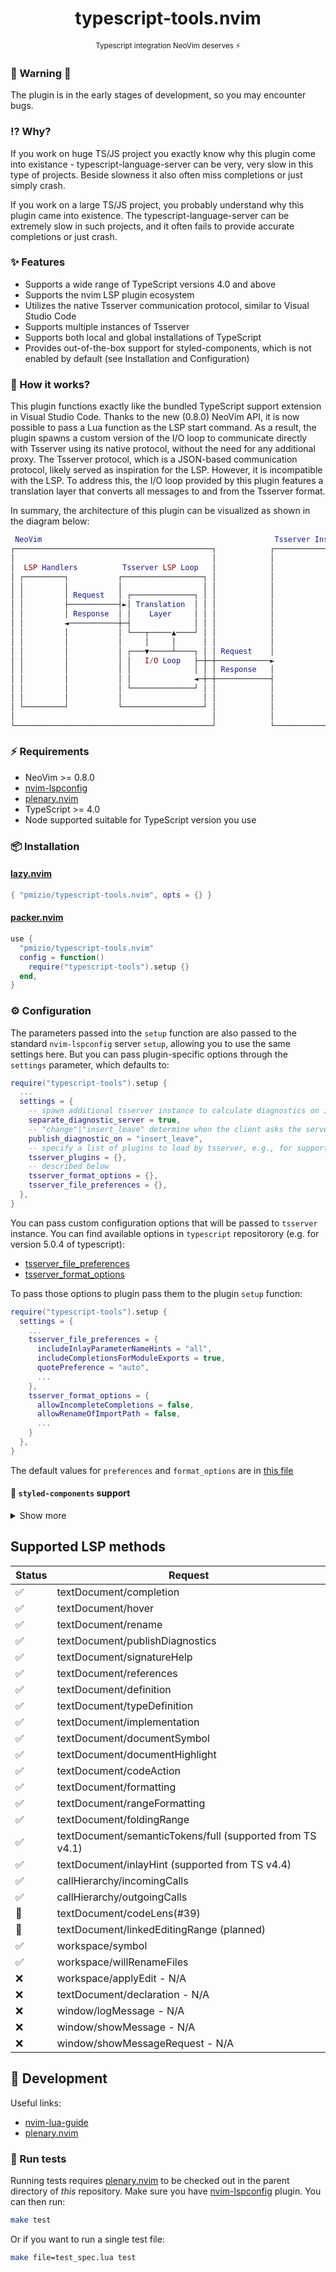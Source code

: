 <h1 align="center">typescript-tools.nvim</h1>
<p align="center"><sup>Typescript integration NeoVim deserves ⚡</sup></p>

### 🚧 Warning 🚧

The plugin is in the early stages of development, so you may encounter bugs.

### ⁉️ Why?

If you work on huge TS/JS project you exactly know why this plugin come into existance -
typescript-language-server can be very, very slow in this type of projects.
Beside slowness it also often miss completions or just simply crash.

If you work on a large TS/JS project, you probably understand why this plugin came into existence.
The typescript-language-server can be extremely slow in such projects,
and it often fails to provide accurate completions or just crash.

### ✨ Features

- Supports a wide range of TypeScript versions 4.0 and above
- Supports the nvim LSP plugin ecosystem
- Utilizes the native Tsserver communication protocol, similar to Visual Studio Code
- Supports multiple instances of Tsserver
- Supports both local and global installations of TypeScript
- Provides out-of-the-box support for styled-components, which is not enabled by default (see Installation and Configuration)

### 🚀 How it works?

This plugin functions exactly like the bundled TypeScript support extension in Visual Studio Code.
Thanks to the new (0.8.0) NeoVim API, it is now possible to pass a Lua function as the LSP start command.
As a result, the plugin spawns a custom version of the I/O loop to communicate directly with Tsserver
using its native protocol, without the need for any additional proxy.
The Tsserver protocol, which is a JSON-based communication protocol, likely served as inspiration for the LSP.
However, it is incompatible with the LSP. To address this, the I/O loop provided by this plugin features a
translation layer that converts all messages to and from the Tsserver format.

In summary, the architecture of this plugin can be visualized as shown in the diagram below:

```lua
 NeoVim                                                    Tsserver Instance
┌────────────────────────────────────────────┐            ┌────────────────┐
│                                            │            │                │
│  LSP Handlers          Tsserver LSP Loop   │            │                │
│ ┌─────────┐           ┌──────────────────┐ │            │                │
│ │         │           │                  │ │            │                │
│ │         │ Request   │ ┌──────────────┐ │ │            │                │
│ │         ├───────────┤►│ Translation  │ │ │            │                │
│ │         │ Response  │ │    Layer     │ │ │            │                │
│ │         ◄───────────┼─┤              │ │ │            │                │
│ │         │           │ └───┬─────▲────┘ │ │            │                │
│ │         │           │     │     │      │ │            │                │
│ │         │           │ ┌───▼─────┴────┐ │ │ Request    │                │
│ │         │           │ │   I/O Loop   ├─┼─┼────────────►                │
│ │         │           │ │              │ │ │ Response   │                │
│ │         │           │ │              ◄─┼─┼────────────┤                │
│ │         │           │ └──────────────┘ │ │            │                │
│ │         │           │                  │ │            │                │
│ └─────────┘           └──────────────────┘ │            │                │
│                                            │            │                │
└────────────────────────────────────────────┘            └────────────────┘
```

### ⚡️ Requirements

- NeoVim >= 0.8.0
- [nvim-lspconfig](https://github.com/neovim/nvim-lspconfig)
- [plenary.nvim](https://github.com/nvim-lua/plenary.nvim)
- TypeScript >= 4.0
- Node supported suitable for TypeScript version you use

### 📦 Installation

#### [lazy.nvim](https://github.com/folke/lazy.nvim)

```lua
{ "pmizio/typescript-tools.nvim", opts = {} }
```

#### [packer.nvim](https://github.com/wbthomason/packer.nvim)

```lua
use {
  "pmizio/typescript-tools.nvim"
  config = function()
    require("typescript-tools").setup {}
  end,
}
```

### ⚙️ Configuration

The parameters passed into the `setup` function are also passed to the standard `nvim-lspconfig` server `setup`,
allowing you to use the same settings here.
But you can pass plugin-specific options through the `settings` parameter, which defaults to:

```lua
require("typescript-tools").setup {
  ...
  settings = {
    -- spawn additional tsserver instance to calculate diagnostics on it
    separate_diagnostic_server = true,
    -- "change"|"insert_leave" determine when the client asks the server about diagnostic
    publish_diagnostic_on = "insert_leave",
    -- specify a list of plugins to load by tsserver, e.g., for support `styled-components`(see [this](#styled-components-support))
    tsserver_plugins = {},
    -- described below
    tsserver_format_options = {},
    tsserver_file_preferences = {},
  },
}
```

You can pass custom configuration options that will be passed to `tsserver`
instance. You can find available options in `typescript` repositorory (e.g.
for version 5.0.4 of typescript):

- [tsserver_file_preferences](https://github.com/microsoft/TypeScript/blob/v5.0.4/src/server/protocol.ts#L3439)
- [tsserver_format_options](https://github.com/microsoft/TypeScript/blob/v5.0.4/src/server/protocol.ts#L3418)

To pass those options to plugin pass them to the plugin `setup` function:

```lua
require("typescript-tools").setup {
  settings = {
    ...
    tsserver_file_preferences = {
      includeInlayParameterNameHints = "all",
      includeCompletionsForModuleExports = true,
      quotePreference = "auto",
      ...
    },
    tsserver_format_options = {
      allowIncompleteCompletions = false,
      allowRenameOfImportPath = false,
      ...
    }
  },
}
```

The default values for `preferences` and `format_options` are in [this file](https://github.com/pmizio/typescript-tools.nvim/blob/master/lua/typescript-tools/protocol/text_document/did_open.lua#L8)

#### 💅 `styled-components` support

<details>
  <summary>Show more</summary>
To get IntelliSense for `styled-components`, you need to install the tsserver plugin globally, which enables support for it:

```bash
npm i -g typescript-styled-plugin
```

Now, you need to load the plugin by modifying the `settings` object as follows:

```lua
require("typescript-tools").setup {
  settings = {
    ...
    tsserver_plugins = { "typescript-styled-plugin" },
  },
}
```

</details>

## Supported LSP methods

| Status | Request                                                   |
| ------ | --------------------------------------------------------- |
| ✅     | textDocument/completion                                   |
| ✅     | textDocument/hover                                        |
| ✅     | textDocument/rename                                       |
| ✅     | textDocument/publishDiagnostics                           |
| ✅     | textDocument/signatureHelp                                |
| ✅     | textDocument/references                                   |
| ✅     | textDocument/definition                                   |
| ✅     | textDocument/typeDefinition                               |
| ✅     | textDocument/implementation                               |
| ✅     | textDocument/documentSymbol                               |
| ✅     | textDocument/documentHighlight                            |
| ✅     | textDocument/codeAction                                   |
| ✅     | textDocument/formatting                                   |
| ✅     | textDocument/rangeFormatting                              |
| ✅     | textDocument/foldingRange                                 |
| ✅     | textDocument/semanticTokens/full (supported from TS v4.1) |
| ✅     | textDocument/inlayHint (supported from TS v4.4)           |
| ✅     | callHierarchy/incomingCalls                               |
| ✅     | callHierarchy/outgoingCalls                               |
| 🚧     | textDocument/codeLens(#39)                                |
| 🚧     | textDocument/linkedEditingRange (planned)                 |
| ✅     | workspace/symbol                                          |
| ✅     | workspace/willRenameFiles                                 |
| ❌     | workspace/applyEdit - N/A                                 |
| ❌     | textDocument/declaration - N/A                            |
| ❌     | window/logMessage - N/A                                   |
| ❌     | window/showMessage - N/A                                  |
| ❌     | window/showMessageRequest - N/A                           |

## 🔨 Development

Useful links:

- [nvim-lua-guide](https://github.com/nanotee/nvim-lua-guide)
- [plenary.nvim](https://github.com/nvim-lua/plenary.nvim)

### 🐛 Run tests

Running tests requires [plenary.nvim](https://github.com/nvim-lua/plenary.nvim)
to be checked out in the parent directory of _this_ repository.
Make sure you have [nvim-lspconfig](https://github.com/neovim/nvim-lspconfig) plugin.
You can then run:

```bash
make test
```

Or if you want to run a single test file:

```bash
make file=test_spec.lua test
```
